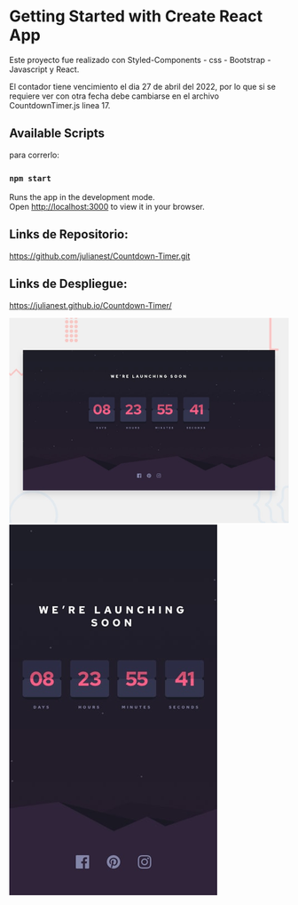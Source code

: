 # Getting Started with Create React App

Este proyecto fue realizado con Styled-Components - css - Bootstrap - Javascript y React.

El contador tiene vencimiento el dia 27 de abril del 2022, por lo que si se requiere ver con otra fecha debe cambiarse en el archivo CountdownTimer.js linea 17.

## Available Scripts

para correrlo:

### `npm start`

Runs the app in the development mode.\
Open [http://localhost:3000](http://localhost:3000) to view it in your browser.

## Links de Repositorio:
https://github.com/julianest/Countdown-Timer.git

## Links de Despliegue:
https://julianest.github.io/Countdown-Timer/


![Vista Desktop](./desktop-preview.jpg "Vista Desktop")
![Vista Desktop](./mobile-design.jpg "Vista Mobile")

